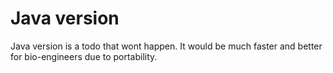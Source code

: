 # Java version
Java version is a todo that wont happen. It would be much faster and better for bio-engineers due to portability. 
